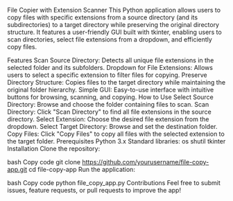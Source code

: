 File Copier with Extension Scanner
This Python application allows users to copy files with specific extensions from a source directory (and its subdirectories) to a target directory while preserving the original directory structure. It features a user-friendly GUI built with tkinter, enabling users to scan directories, select file extensions from a dropdown, and efficiently copy files.

Features
Scan Source Directory: Detects all unique file extensions in the selected folder and its subfolders.
Dropdown for File Extensions: Allows users to select a specific extension to filter files for copying.
Preserve Directory Structure: Copies files to the target directory while maintaining the original folder hierarchy.
Simple GUI: Easy-to-use interface with intuitive buttons for browsing, scanning, and copying.
How to Use
Select Source Directory:
Browse and choose the folder containing files to scan.
Scan Directory:
Click "Scan Directory" to find all file extensions in the source directory.
Select Extension:
Choose the desired file extension from the dropdown.
Select Target Directory:
Browse and set the destination folder.
Copy Files:
Click "Copy Files" to copy all files with the selected extension to the target folder.
Prerequisites
Python 3.x
Standard libraries:
os
shutil
tkinter
Installation
Clone the repository:

bash
Copy code
git clone https://github.com/yourusername/file-copy-app.git
cd file-copy-app
Run the application:

bash
Copy code
python file_copy_app.py
Contributions
Feel free to submit issues, feature requests, or pull requests to improve the app!
